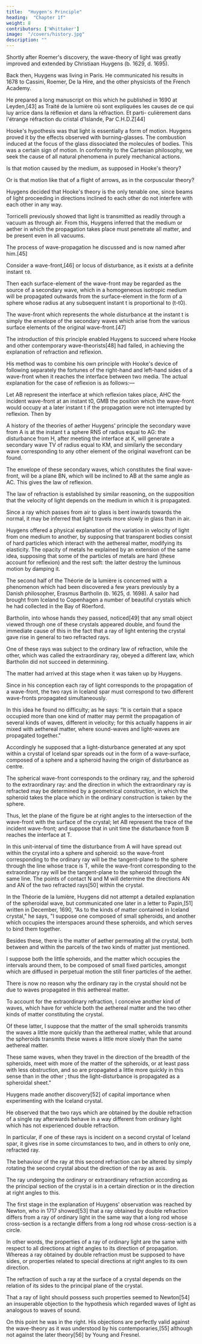 ```yaml
---
title:  "Huygen's Principle"
heading:  "Chapter 1f"
weight: 8
contributors: ['Whittaker']
image:  "/covers/history.jpg"
description: ""
---
```



Shortly after Roemer's discovery, the wave-theory of light was greatly improved and extended by Christiaan Huygens (b. 1629, d. 1695).

Back then, Huygens was living in Paris. He communicated his results in 1678 to Cassini, Roemer, De la Hire, and the other physicists of the French Academy.

He prepared a long manuscript on this which he published in 1690 at Leyden,[43] as Traité de la lumière où sont expliquées les causes de ce qui luy arrice dans la réflexion et dans la réfraction. Et parti- culièrement dans l'étrange réfraction du cristal d'Islande, Par C.H.D.Z[44]

<!-- This he proposed to translate into Latin, and to publish in that language together with a treatise on the Optics of Telescopes; but the work of translation making little progress, after a delay of twelve years, he decided to print the work on wave-theory in its original form.  -->

Hooke's hypothesis was that light is essentially a form of motion. Huygens proved it by the effects observed with burning-glasses. The combustion induced at the focus of the glass dissociated the molecules of bodies. This was a certain sign of motion. In conformity to the Cartesian philosophy, we seek the cause of all natural phenomena in purely mechanical actions.

Is that motion caused by the medium, as supposed in Hooke's theory? 

Or is that motion like that of a flight of arrows, as in the corpuscular theory?

Huygens decided that Hooke's theory is the only tenable one, since beams of light proceeding in directions inclined to each other do not interfere with each other in any way.

Torricelli previously showed that light is transmitted as readily through a vacuum as through air. From this, Huygens inferred that the medium or aether in which the propagation takes place must penetrate all matter, and be present even in all vacuums.


The process of wave-propagation he discussed and is now named after him.[45] 
<!-- introduced for the first time, and has since been generally known by his name.  -->

Consider a wave-front,[46] or locus of disturbance, as it exists at a definite instant `t0`.

Then each surface-element of the wave-front may be regarded as the source of a secondary wave, which in a homogeneous isotropic medium will be propagated outwards from the surface-element in the form of a sphere whose radius at any subsequent instant t is proportional to (t-t0).

The wave-front which represents the whole disturbance at the instant t is simply the envelope of the secondary waves which arise from the various surface elements of the original wave-front.[47] 

The introduction of this principle enabled Huygens to succeed where Hooke and other contemporary wave-theorists[48] had failed, in achieving the explanation of refraction and reflexion. 

His method was to combine his own principle with Hooke's device of following separately the fortunes of the right-hand and left-hand sides of a wave-front when it reaches the interface between two media. The actual explanation for the case of reflexion is as follows:—

Let AB represent the interface at which reflexion takes place, AHC the incident wave-front at an instant t0, GMB the position which the wave-front would occupy at a later instant t if the propagation were not interrupted by reflexion. Then by

A history of the theories of aether
Huygens' principle the secondary wave from A is at the instant t a sphere RNS of radius equal to AG: the disturbance from H, after meeting the interface at K, will generate a secondary wave TV of radius equal to KM, and similarly the secondary wave corresponding to any other element of the original wavefront can be found. 

The envelope of these secondary waves, which constitutes the final wave-front, will be a plane BN, which will be inclined to AB at the same angle as AC. This gives the law of reflexion.

The law of refraction is established by similar reasoning, on the supposition that the velocity of light depends on the medium in which it is propagated. 

Since a ray which passes from air to glass is bent inwards towards the normal, it may be inferred that light travels more slowly in glass than in air.

Huygens offered a physical explanation of the variation in velocity of light from one medium to another, by supposing that transparent bodies consist of hard particles which interact with the aethereal matter, modifying its elasticity. The opacity of metals he explained by an extension of the same idea, supposing that some of the particles of metals are hard (these account for reflexion) and the rest soft: the latter destroy the luminous motion by damping it.

The second half of the Théorie de la lumière is concerned with a phenomenon which had been discovered a few years previously by a Danish philosopher, Erasmus Bartholin (b. 1625, d. 1698). A sailor had brought from Iceland to Copenhagen a number of beautiful crystals which he had collected in the Bay of Röerford. 

Bartholin, into whose hands they passed, noticed[49] that any small object viewed through one of these crystals appeared double, and found the immediate cause of this in the fact that a ray of light entering the crystal gave rise in general to two refracted rays. 

One of these rays was subject to the ordinary law of refraction, while the other, which was called the extraordinary ray, obeyed a different law, which Bartholin did not succeed in determining.

The matter had arrived at this stage when it was taken up by Huygens. 

Since in his conception each ray of light corresponds to the propagation of a wave-front, the two rays in Iceland spar must correspond to two different wave-fronts propagated simultaneously. 

In this idea he found no difficulty; as he says: “It is certain that a space occupied more than one kind of matter may permit the propagation of several kinds of waves, different in velocity; for this actually happens in air mixed with aethereal matter, where sound-waves and light-waves are propagated together."

Accordingly he supposed that a light-disturbance generated at any spot within a crystal of Iceland spar spreads out in the form of a wave-surface, composed of a sphere and a spheroid having the origin of disturbance as centre. 

The spherical wave-front corresponds to the ordinary ray, and the spheroid to the extraordinary ray: and the direction in which the extraordinary ray is refracted may be determined by a geometrical construction, in which the spheroid takes the place which in the ordinary construction is taken by the sphere.

Thus, let the plane of the figure be at right angles to the intersection of the wave-front with the surface of the crystal; let AB represent the trace of the incident wave-front; and suppose that in unit time the disturbance from B reaches the interface at T. 

In this unit-interval of time the disturbance from A will have spread out within the crystal into a sphere and spheroid: so the wave-front corresponding to the ordinary ray will be the tangent-plane to the sphere through the line whose trace is T, while the wave-front corresponding to the extraordinary ray will be the tangent-plane to the spheroid through the same line. The points of contact N and M will determine the directions AN and AN of the two refracted rays[50] within the crystal.



In the Théorie de la lumière, Huygens did not attempt a detailed explanation of the spheroidal wave, but communicated one later in a letter to Papin,[51] written in December, 1690, “As to the kinds of matter contained in Iceland crystal," he says, "I suppose one composed of small spheroids, and another which occupies the interspaces around these spheroids, and which serves to bind them together. 

Besides these, there is the matter of aether permeating all the crystal, both between and within the parcels of the two kinds of matter just mentioned. 

I suppose both the little spheroids, and the matter which occupies the intervals around them, to be composed of small fixed particles, amongst which are diffused in perpetual motion the still finer particles of the aether. 

There is now no reason why the ordinary ray in the crystal should not be due to waves propagated in this aethereal matter.

To account for the extraordinary refraction, I conceive another kind of waves, which have for vehicle both the aethereal matter and the two other kinds of matter constituting the crystal. 

Of these latter, I suppose that the matter of the small spheroids transmits the waves a little more quickly than the aethereal matter, while that around the spheroids transmits these waves a little more slowly than the same aethereal matter.

These same waves, when they travel in the direction of the breadth of the spheroids, meet with more of the matter of the spheroids, or at least pass with less obstruction, and so are propagated a little more quickly in this sense than in the other ; thus the light-disturbance is propagated as a spheroidal sheet."

Huygens made another discovery[52] of capital importance when experimenting with the Iceland crystal. 

He observed that the two rays which are obtained by the double refraction of a single ray afterwards behave in a way different from ordinary light which has not experienced double refraction. 

In particular, if one of these rays is incident on a second crystal of Iceland spar, it gives rise in some circumstances to two, and in others to only one, refracted ray. 

The behaviour of the ray at this second refraction can be altered by simply rotating the second crystal about the direction of the ray as axis. 

The ray undergoing the ordinary or extraordinary refraction according as the principal section of the crystal is in a certain direction or in the direction at right angles to this.

The first stage in the explanation of Huygens' observation was reached by Newton, who in 1717 showed[53] that a ray obtained by double refraction differs from a ray of ordinary light in the same way that a long rod whose cross-section is a rectangle differs from a long rod whose cross-section is a circle. 

In other words, the properties of a ray of ordinary light are the same with respect to all directions at right angles to its direction of propagation. Whereas a ray obtained by double refraction must be supposed to have sides, or properties related to special directions at right angles to its own direction. 

The refraction of such a ray at the surface of a crystal depends on the relation of its sides to the principal plane of the crystal.

That a ray of light should possess such properties seemed to Newton[54] an insuperable objection to the hypothesis which regarded waves of light as analogous to waves of sound. 

On this point he was in the right. His objections are perfectly valid against the wave-theory as it was understood by his contemporaries,[55] although not against the later theory[56] by Young and Fresnel.
